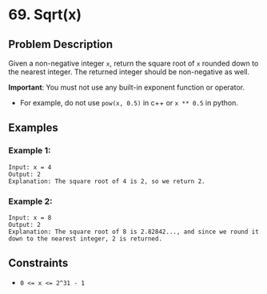 # 69. Sqrt(x)

## Problem Description

Given a non-negative integer `x`, return the square root of `x` rounded down to the nearest integer. The returned integer should be non-negative as well.

**Important**: You must not use any built-in exponent function or operator.
- For example, do not use `pow(x, 0.5)` in c++ or `x ** 0.5` in python.

## Examples

### Example 1:
```
Input: x = 4
Output: 2
Explanation: The square root of 4 is 2, so we return 2.
```

### Example 2:
```
Input: x = 8
Output: 2
Explanation: The square root of 8 is 2.82842..., and since we round it down to the nearest integer, 2 is returned.
```

## Constraints
- `0 <= x <= 2^31 - 1`